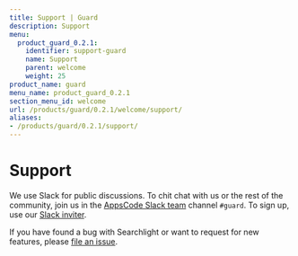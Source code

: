 ```yaml
---
title: Support | Guard
description: Support
menu:
  product_guard_0.2.1:
    identifier: support-guard
    name: Support
    parent: welcome
    weight: 25
product_name: guard
menu_name: product_guard_0.2.1
section_menu_id: welcome
url: /products/guard/0.2.1/welcome/support/
aliases:
- /products/guard/0.2.1/support/
---
```


# Support

We use Slack for public discussions. To chit chat with us or the rest of the community, join us in the [AppsCode Slack team](https://appscode.slack.com/messages/C8M8HANQ0/details/) channel `#guard`. To sign up, use our [Slack inviter](https://slack.appscode.com/).

If you have found a bug with Searchlight or want to request for new features, please [file an issue](https://github.com/appscode/guard/issues/new).
